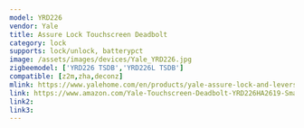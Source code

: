 ```yaml
---
model: YRD226
vendor: Yale
title: Assure Lock Touchscreen Deadbolt
category: lock
supports: lock/unlock, batterypct
image: /assets/images/devices/Yale_YRD226.jpg
zigbeemodel: ['YRD226 TSDB','YRD226L TSDB']
compatible: [z2m,zha,deconz]
mlink: https://www.yalehome.com/en/products/yale-assure-lock-and-levers/assure-lock/yrl-assurelock-touchscreen/
link: https://www.amazon.com/Yale-Touchscreen-Deadbolt-YRD226HA2619-SmartThings/dp/B072LF66YX/
link2: 
link3: 
---
```

